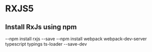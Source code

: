 RXJS5
======

Install RxJs using npm
----------------------
--npm install rxjs --save
--npm install webpack webpack-dev-server typescript typings ts-loader --save-dev